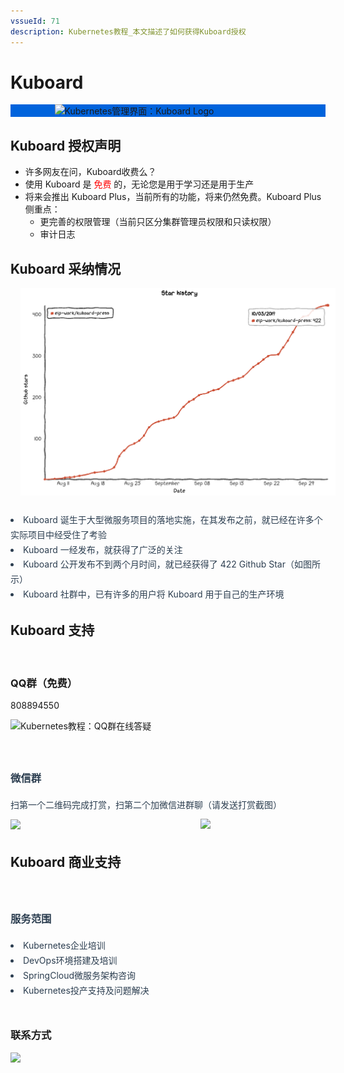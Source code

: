 ```yaml
---
vssueId: 71
description: Kubernetes教程_本文描述了如何获得Kuboard授权
---
```


# Kuboard

<div style="background-color: #0063dc;">
  <div style="max-width: 363px; margin: auto;">
    <img src="/images/logo-main.png" style="background-color: #0063dc; max-width: 100%;" alt="Kubernetes管理界面：Kuboard Logo"/>
  </div>
</div>

## Kuboard 授权声明

* 许多网友在问，Kuboard收费么？
* 使用 Kuboard 是 <font color="red">免费</font> 的，无论您是用于学习还是用于生产
* 将来会推出 Kuboard Plus，当前所有的功能，将来仍然免费。Kuboard Plus 侧重点：
  * 更完善的权限管理（当前只区分集群管理员权限和只读权限）
  * 审计日志

## Kuboard 采纳情况

<grid :rwd="{compact: 'stack'}">
  <grid-item size="2/3" :rwd="{tablet: '1/1', compact: '1/1'}" style="padding: 1rem 0 1rem 1rem;">
    <el-card style="height: 100%">
      <img src="./index.assets/image-20191003231005043.png" alt="Kubernetes教程_Kuboard_Github_Star">
    </el-card>
  </grid-item>
  <grid-item size="1/3" :rwd="{tablet: '1/1', compact: '1/1'}" style="padding: 1rem 0 1rem 1rem;">
      <el-card style="height: 100%; color: #2c3e50; line-height: 1.7;">
        <li>Kuboard 诞生于大型微服务项目的落地实施，在其发布之前，就已经在许多个实际项目中经受住了考验</li>
        <li>Kuboard 一经发布，就获得了广泛的关注</li>
        <li>Kuboard 公开发布不到两个月时间，就已经获得了 422 Github Star（如图所示）</li>
        <li>Kuboard 社群中，已有许多的用户将 Kuboard 用于自己的生产环境</li>
      </el-card>
  </grid-item>
</grid>

## Kuboard 支持

<grid :rwd="{compact: 'stack'}">
  <grid-item size="1/3" :rwd="{tablet: '1/1', compact: '1/1'}" style="padding: 1rem 0 1rem 1rem;">
    <el-card style="height: 100%">
      <h3>QQ群（免费）</h3>
      <p>
        <Qq/> 808894550
      </p>
      <p>
        <img src="/images/kuboard_qq.png" alt="Kubernetes教程：QQ群在线答疑"/>
      </p>
    </el-card>
  </grid-item>
  <grid-item size="2/3" :rwd="{tablet: '1/1', compact: '1/1'}" style="padding: 1rem 0 1rem 1rem;">
      <el-card style="height: 100%; color: #2c3e50; line-height: 1.7;">
        <h3>微信群</h3>
        <div>
          <div style="margin-top: 10px;">
            <span>扫第一个二维码完成打赏，扫第二个加微信进群聊（请发送打赏截图）</span>
            <p style="margin-top: 10px;">
              <img src="/images/dz.png" style="width: 200px; margin-right: 150px;"></img>
              <img src="/images/dz2.jpeg" style="float: right; width: 200px;"></img>
            </p>
          </div>
        </div>
      </el-card>
  </grid-item>
</grid>

## Kuboard 商业支持

<grid :rwd="{compact: 'stack'}">
  <grid-item size="2/3" :rwd="{tablet: '1/1', compact: '1/1'}" style="padding: 1rem 0 1rem 1rem;">
    <el-card style="height: 100%; color: #2c3e50; line-height: 1.7;">
      <h3>服务范围</h3>
      <li>Kubernetes企业培训</li>
      <li>DevOps环境搭建及培训</li>
      <li>SpringCloud微服务架构咨询</li>
      <li>Kubernetes投产支持及问题解决</li>
    </el-card>
  </grid-item>
  <grid-item size="1/3" :rwd="{tablet: '1/1', compact: '1/1'}" style="padding: 1rem 0 1rem 1rem;">
      <el-card style="height: 100%;">
        <h3>联系方式</h3>
        <img src="/images/dz2.jpeg" style="width: 200px; margin: auto;"></img>
      </el-card>
  </grid-item>
</grid>

<!-- ### 微服务落地咨询

Kuboard 团队提供微服务实施落地的全过程咨询和实施，服务范围：
<p>
  <img src="./consulting.png">
</p>

如有需要请加微信：

<p>
  <img src="/images/dz2.jpeg" style="width: 200px;"></img>
</p> -->
